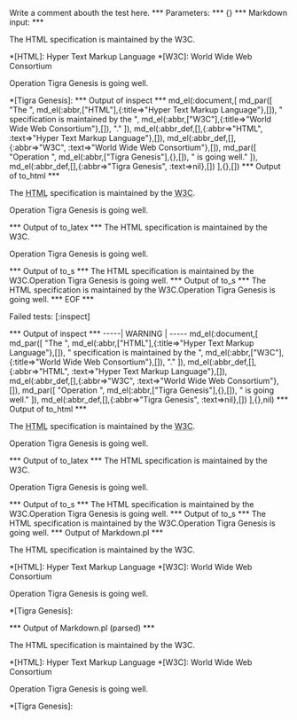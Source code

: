 Write a comment abouth the test here.
*** Parameters: ***
{}
*** Markdown input: ***

The HTML specification is maintained by the W3C.

*[HTML]: Hyper Text Markup Language
*[W3C]:  World Wide Web Consortium



Operation Tigra Genesis is going well.

*[Tigra Genesis]:
*** Output of inspect ***
md_el(:document,[
	md_par([
		"The ",
		md_el(:abbr,["HTML"],{:title=>"Hyper Text Markup Language"},[]),
		" specification is maintained by the ",
		md_el(:abbr,["W3C"],{:title=>"World Wide Web Consortium"},[]),
		"."
	]),
	md_el(:abbr_def,[],{:abbr=>"HTML", :text=>"Hyper Text Markup Language"},[]),
	md_el(:abbr_def,[],{:abbr=>"W3C", :text=>"World Wide Web Consortium"},[]),
	md_par([
		"Operation ",
		md_el(:abbr,["Tigra Genesis"],{},[]),
		" is going well."
	]),
	md_el(:abbr_def,[],{:abbr=>"Tigra Genesis", :text=>nil},[])
],{},[])
*** Output of to_html ***

<p>The <abbr title='Hyper Text Markup Language'>HTML</abbr> specification is maintained by the <abbr title='World Wide Web Consortium'>W3C</abbr>.</p>

<p>Operation <abbr>Tigra Genesis</abbr> is going well.</p>

*** Output of to_latex ***
The HTML specification is maintained by the W3C.

Operation Tigra Genesis is going well.


*** Output of to_s ***
The HTML specification is maintained by the W3C.Operation Tigra Genesis is going well.
*** Output of to_s ***
The HTML specification is maintained by the W3C.Operation Tigra Genesis is going well.
*** EOF ***




Failed tests:   [:inspect] 

*** Output of inspect ***
-----| WARNING | -----
md_el(:document,[
	md_par([
		"The ",
		md_el(:abbr,["HTML"],{:title=>"Hyper Text Markup Language"},[]),
		" specification is maintained by the ",
		md_el(:abbr,["W3C"],{:title=>"World Wide Web Consortium"},[]),
		"."
	]),
	md_el(:abbr_def,[],{:abbr=>"HTML", :text=>"Hyper Text Markup Language"},[]),
	md_el(:abbr_def,[],{:abbr=>"W3C", :text=>"World Wide Web Consortium"},[]),
	md_par([
		"Operation ",
		md_el(:abbr,["Tigra Genesis"],{},[]),
		" is going well."
	]),
	md_el(:abbr_def,[],{:abbr=>"Tigra Genesis", :text=>nil},[])
],{},nil)
*** Output of to_html ***

<p>The <abbr title='Hyper Text Markup Language'>HTML</abbr> specification is maintained by the <abbr title='World Wide Web Consortium'>W3C</abbr>.</p>

<p>Operation <abbr>Tigra Genesis</abbr> is going well.</p>

*** Output of to_latex ***
The HTML specification is maintained by the W3C.

Operation Tigra Genesis is going well.


*** Output of to_s ***
The HTML specification is maintained by the W3C.Operation Tigra Genesis is going well.
*** Output of to_s ***
The HTML specification is maintained by the W3C.Operation Tigra Genesis is going well.
*** Output of Markdown.pl ***
<p>The HTML specification is maintained by the W3C.</p>

<p>*[HTML]: Hyper Text Markup Language
*[W3C]:  World Wide Web Consortium</p>

<p>Operation Tigra Genesis is going well.</p>

<p>*[Tigra Genesis]:</p>

*** Output of Markdown.pl (parsed) ***
<p>The HTML specification is maintained by the W3C.</p
    ><p>*[HTML]: Hyper Text Markup Language
*[W3C]: World Wide Web Consortium</p
    ><p>Operation Tigra Genesis is going well.</p
    ><p>*[Tigra Genesis]:</p
  >
